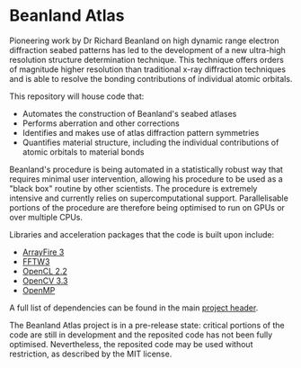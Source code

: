 # Beanland Atlas

Pioneering work by Dr Richard Beanland on high dynamic range electron diffraction seabed patterns has led to the development of a new ultra-high resolution structure determination technique. This technique offers orders of magnitude higher resolution than traditional x-ray diffraction techniques and is able to resolve the bonding contributions of individual atomic orbitals.

This repository will house code that:

* Automates the construction of Beanland's seabed atlases
* Performs aberration and other corrections
* Identifies and makes use of atlas diffraction pattern symmetries
* Quantifies material structure, including the individual contributions of atomic orbitals to material bonds

Beanland's procedure is being automated in a statistically robust way that requires minimal user intervention, allowing his procedure to be used as a "black box" routine by other scientists. The procedure is extremely intensive and currently relies on supercomputational support. Parallelisable portions of the procedure are therefore being optimised to run on GPUs or over multiple CPUs.

Libraries and acceleration packages that the code is built upon include:

* [ArrayFire 3](http://arrayfire.org/docs/index.htm)
* [FFTW3](http://www.fftw.org/)
* [OpenCL 2.2](https://www.khronos.org/opencl/)
* [OpenCV 3.3](https://opencv.org/opencv-3-3.html)
* [OpenMP](https://msdn.microsoft.com/en-us/library/tt15eb9t.aspx)

A full list of dependencies can be found in the main [project header](https://github.com/Jeffrey-Ede/Beanland-Atlas/blob/master/Beanland-Atlas/Beanland-Atlas/beanland_atlas.h).

The Beanland Atlas project is in a pre-release state: critical portions of the code are still in development and the reposited code has not been fully optimised. Nevertheless, the reposited code may be used without restriction, as described by the MIT license.
